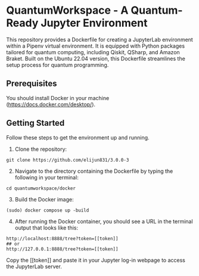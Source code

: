 # QuantumWorkspace - A Quantum-Ready Jupyter Environment

This repository provides a Dockerfile for creating a JupyterLab environment within a Pipenv virtual environment. 
It is equipped with Python packages tailored for quantum computing, including Qiskit, QSharp, and Amazon Braket. 
Built on the Ubuntu 22.04 version, this Dockerfile streamlines the setup process for quantum programming.

## Prerequisites

You should install Docker in your machine (https://docs.docker.com/desktop/).

## Getting Started

Follow these steps to get the environment up and running.

1. Clone the repository:
```
git clone https://github.com/elijun831/3.0.0-3
```

2. Navigate to the directory containing the Dockerfile by typing the following in your terminal:
```
cd quantumworkspace/docker
```

3. Build the Docker image:
```
(sudo) docker compose up -build
```

4. After running the Docker container, you should see a URL in the terminal output that looks like this:
```
http://localhost:8888/tree?token=[[token]]
## or
http://127.0.0.1:8888/tree?token=[[token]]
```
Copy the [[token]] and paste it in your Jupyter log-in webpage to access the JupyterLab server.
